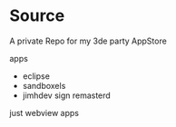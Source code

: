 # Source
A private Repo for my 3de party AppStore 

apps
- eclipse
- sandboxels
- jimhdev sign remasterd

just webview apps
